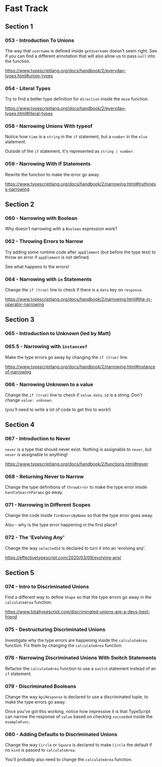 # Fast Track

## Section 1

### 053 - Introduction To Unions

The way that `username` is defined inside `getUsername` doesn't seem right. See if you can find a different annotation that will also allow us to pass `null` into the function.

https://www.typescriptlang.org/docs/handbook/2/everyday-types.html#union-types

### 054 - Literal Types

Try to find a better type definition for `direction` inside the `move` function.

https://www.typescriptlang.org/docs/handbook/2/everyday-types.html#literal-types

### 058 - Narrowing Unions With typeof

Notice how `time` is a `string` in the `if` statement, but a `number` in the `else` statement.

Outside of the `if` statement, it's represented as `string | number`.

### 059 - Narrowing With If Statements

Rewrite the function to make the error go away.

https://www.typescriptlang.org/docs/handbook/2/narrowing.html#truthiness-narrowing

## Section 2

### 060 - Narrowing with Boolean

Why doesn't narrowing with a `Boolean` expression work?

### 062 - Throwing Errors to Narrow

Try adding some runtime code after `appElement` (but before the type test) to throw an error if `appElement` is not defined.

See what happens to the errors!

### 064 - Narrowing with `in` Statements

Change the `if (true)` line to check if there is a `data` key on `response`.

https://www.typescriptlang.org/docs/handbook/2/narrowing.html#the-in-operator-narrowing

## Section 3

### 065 - Introduction to Unknown (led by Matt)

### 065.5 - Narrowing with `instanceof`

Make the type errors go away by changing the `if (true)` line.

https://www.typescriptlang.org/docs/handbook/2/narrowing.html#instanceof-narrowing

### 066 - Narrowing Unknown to a value

Change the `if (true)` line to check if `value.data.id` is a string. Don't change `value: unknown`.

(you'll need to write a lot of code to get this to work!)

## Section 4

### 067 - Introduction to Never

`never` is a type that should never exist. Nothing is assignable to `never`, but `never` is assignable to anything!

https://www.typescriptlang.org/docs/handbook/2/functions.html#never

### 068 - Returning Never to Narrow

Change the type definitions of `throwError` to make the type error inside `handleSearchParams` go away.

### 071 - Narrowing in Different Scopes

Change the code inside `findUsersByName` so that the type error goes away.

Also - why is the type error happening in the first place?

### 072 - The 'Evolving Any'

Change the way `selectedId` is declared to turn it into an 'evolving any'.

https://effectivetypescript.com/2020/03/09/evolving-any/

## Section 5

### 074 - Intro to Discriminated Unions

Find a different way to define `Shape` so that the type errors go away in the `calculateArea` function.

https://www.totaltypescript.com/discriminated-unions-are-a-devs-best-friend

### 075 - Destructuring Discriminated Unions

Investigate why the type errors are happening inside the `calculateArea` function. Fix them by changing the `calculateArea` function.

### 076 - Narrowing Discriminated Unions With Switch Statements

Refactor the `calculateArea` function to use a `switch` statement instead of an `if` statement.

### 079 - Discriminated Booleans

Change the way `ApiResponse` is declared to use a discriminated tuple, to make the type errors go away.

Once you've got this working, notice how impressive it is that TypeScript can narrow the response of `value` based on checking `succeeded` inside the `exampleFunc`.

### 080 - Adding Defaults to Discriminated Unions

Change the way `Circle` or `Square` is declared to make `Circle` the default if no `kind` is passed to `calculateArea`.

You'll probably also need to change the `calculateArea` function.
